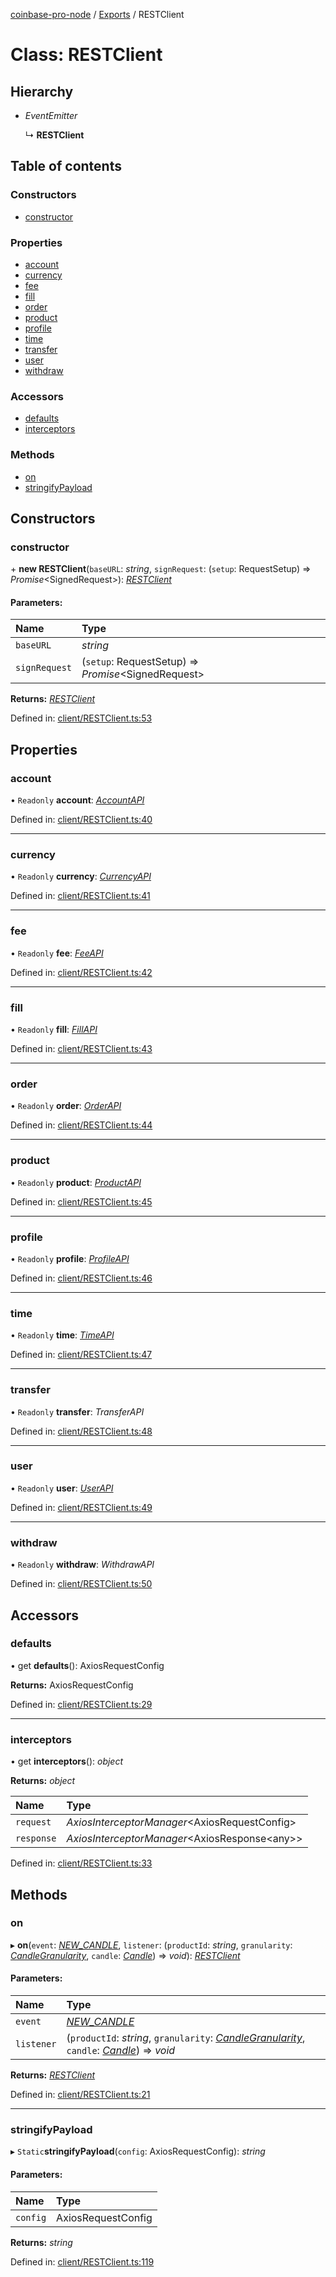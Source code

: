 [coinbase-pro-node](../README.md) / [Exports](../modules.md) / RESTClient

# Class: RESTClient

## Hierarchy

* *EventEmitter*

  ↳ **RESTClient**

## Table of contents

### Constructors

- [constructor](restclient.md#constructor)

### Properties

- [account](restclient.md#account)
- [currency](restclient.md#currency)
- [fee](restclient.md#fee)
- [fill](restclient.md#fill)
- [order](restclient.md#order)
- [product](restclient.md#product)
- [profile](restclient.md#profile)
- [time](restclient.md#time)
- [transfer](restclient.md#transfer)
- [user](restclient.md#user)
- [withdraw](restclient.md#withdraw)

### Accessors

- [defaults](restclient.md#defaults)
- [interceptors](restclient.md#interceptors)

### Methods

- [on](restclient.md#on)
- [stringifyPayload](restclient.md#stringifypayload)

## Constructors

### constructor

\+ **new RESTClient**(`baseURL`: *string*, `signRequest`: (`setup`: RequestSetup) => *Promise*<SignedRequest\>): [*RESTClient*](restclient.md)

#### Parameters:

Name | Type |
:------ | :------ |
`baseURL` | *string* |
`signRequest` | (`setup`: RequestSetup) => *Promise*<SignedRequest\> |

**Returns:** [*RESTClient*](restclient.md)

Defined in: [client/RESTClient.ts:53](https://github.com/bennycode/coinbase-pro-node/blob/a54e177/src/client/RESTClient.ts#L53)

## Properties

### account

• `Readonly` **account**: [*AccountAPI*](accountapi.md)

Defined in: [client/RESTClient.ts:40](https://github.com/bennycode/coinbase-pro-node/blob/a54e177/src/client/RESTClient.ts#L40)

___

### currency

• `Readonly` **currency**: [*CurrencyAPI*](currencyapi.md)

Defined in: [client/RESTClient.ts:41](https://github.com/bennycode/coinbase-pro-node/blob/a54e177/src/client/RESTClient.ts#L41)

___

### fee

• `Readonly` **fee**: [*FeeAPI*](feeapi.md)

Defined in: [client/RESTClient.ts:42](https://github.com/bennycode/coinbase-pro-node/blob/a54e177/src/client/RESTClient.ts#L42)

___

### fill

• `Readonly` **fill**: [*FillAPI*](fillapi.md)

Defined in: [client/RESTClient.ts:43](https://github.com/bennycode/coinbase-pro-node/blob/a54e177/src/client/RESTClient.ts#L43)

___

### order

• `Readonly` **order**: [*OrderAPI*](orderapi.md)

Defined in: [client/RESTClient.ts:44](https://github.com/bennycode/coinbase-pro-node/blob/a54e177/src/client/RESTClient.ts#L44)

___

### product

• `Readonly` **product**: [*ProductAPI*](productapi.md)

Defined in: [client/RESTClient.ts:45](https://github.com/bennycode/coinbase-pro-node/blob/a54e177/src/client/RESTClient.ts#L45)

___

### profile

• `Readonly` **profile**: [*ProfileAPI*](profileapi.md)

Defined in: [client/RESTClient.ts:46](https://github.com/bennycode/coinbase-pro-node/blob/a54e177/src/client/RESTClient.ts#L46)

___

### time

• `Readonly` **time**: [*TimeAPI*](timeapi.md)

Defined in: [client/RESTClient.ts:47](https://github.com/bennycode/coinbase-pro-node/blob/a54e177/src/client/RESTClient.ts#L47)

___

### transfer

• `Readonly` **transfer**: *TransferAPI*

Defined in: [client/RESTClient.ts:48](https://github.com/bennycode/coinbase-pro-node/blob/a54e177/src/client/RESTClient.ts#L48)

___

### user

• `Readonly` **user**: [*UserAPI*](userapi.md)

Defined in: [client/RESTClient.ts:49](https://github.com/bennycode/coinbase-pro-node/blob/a54e177/src/client/RESTClient.ts#L49)

___

### withdraw

• `Readonly` **withdraw**: *WithdrawAPI*

Defined in: [client/RESTClient.ts:50](https://github.com/bennycode/coinbase-pro-node/blob/a54e177/src/client/RESTClient.ts#L50)

## Accessors

### defaults

• get **defaults**(): AxiosRequestConfig

**Returns:** AxiosRequestConfig

Defined in: [client/RESTClient.ts:29](https://github.com/bennycode/coinbase-pro-node/blob/a54e177/src/client/RESTClient.ts#L29)

___

### interceptors

• get **interceptors**(): *object*

**Returns:** *object*

Name | Type |
:------ | :------ |
`request` | *AxiosInterceptorManager*<AxiosRequestConfig\> |
`response` | *AxiosInterceptorManager*<AxiosResponse<any\>\> |

Defined in: [client/RESTClient.ts:33](https://github.com/bennycode/coinbase-pro-node/blob/a54e177/src/client/RESTClient.ts#L33)

## Methods

### on

▸ **on**(`event`: [*NEW\_CANDLE*](../enums/productevent.md#new_candle), `listener`: (`productId`: *string*, `granularity`: [*CandleGranularity*](../enums/candlegranularity.md), `candle`: [*Candle*](../interfaces/candle.md)) => *void*): [*RESTClient*](restclient.md)

#### Parameters:

Name | Type |
:------ | :------ |
`event` | [*NEW\_CANDLE*](../enums/productevent.md#new_candle) |
`listener` | (`productId`: *string*, `granularity`: [*CandleGranularity*](../enums/candlegranularity.md), `candle`: [*Candle*](../interfaces/candle.md)) => *void* |

**Returns:** [*RESTClient*](restclient.md)

Defined in: [client/RESTClient.ts:21](https://github.com/bennycode/coinbase-pro-node/blob/a54e177/src/client/RESTClient.ts#L21)

___

### stringifyPayload

▸ `Static`**stringifyPayload**(`config`: AxiosRequestConfig): *string*

#### Parameters:

Name | Type |
:------ | :------ |
`config` | AxiosRequestConfig |

**Returns:** *string*

Defined in: [client/RESTClient.ts:119](https://github.com/bennycode/coinbase-pro-node/blob/a54e177/src/client/RESTClient.ts#L119)
